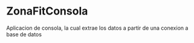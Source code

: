 # ZonaFitConsola

Aplicacion de consola, la cual extrae los datos a partir de una conexion a base de datos 
